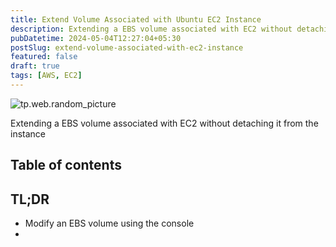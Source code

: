 ```yaml
---
title: Extend Volume Associated with Ubuntu EC2 Instance
description: Extending a EBS volume associated with EC2 without detaching it from the instance
pubDatetime: 2024-05-04T12:27:04+05:30
postSlug: extend-volume-associated-with-ec2-instance
featured: false
draft: true
tags: [AWS, EC2]
---
```


![tp.web.random_picture](https://images.unsplash.com/photo-1523474253046-8cd2748b5fd2?crop=entropy&cs=tinysrgb&fit=crop&fm=jpg&h=300&ixid=MnwxfDB8MXxyYW5kb218MHx8bGFuZHNjYXBlLHdhdGVyLG1vdW50YWlufHx8fHx8MTY2MTU3NjExNA&ixlib=rb-1.2.1&q=80&utm_campaign=api-credit&utm_medium=referral&utm_source=unsplash_source&w=900)

Extending a EBS volume associated with EC2 without detaching it from the instance

## Table of contents

## TL;DR

- Modify an EBS volume using the console
-

